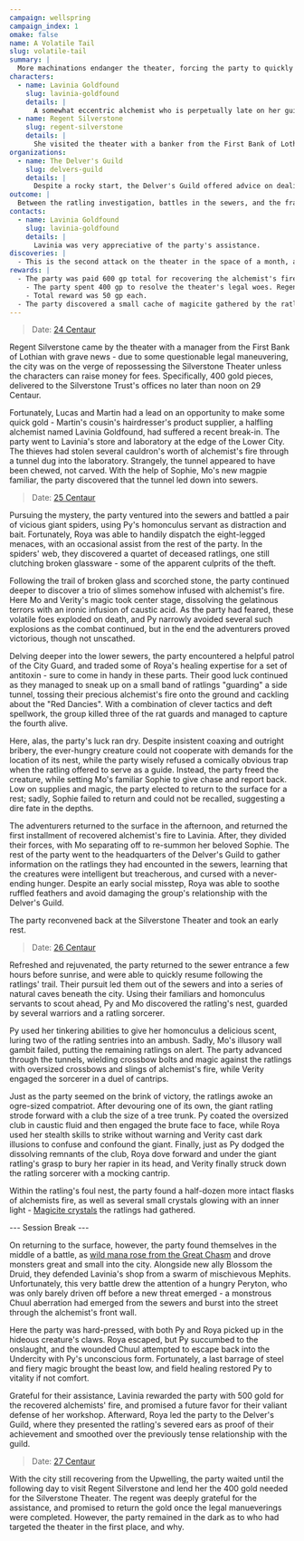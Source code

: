 ```yaml
---
campaign: wellspring
campaign_index: 1
omake: false
name: A Volatile Tail
slug: volatile-tail
summary: |
  More machinations endanger the theater, forcing the party to quickly raise funds to save it. They are hired by a shady alchemist to recover a stolen batch of alchemist's fire from beneath the city. After traipsing through the sewers and battling a nest of ever-hungry ratlings, they return to the surface in triumph, only to discover themselves mid-Upwelling and fighting off a swarm of deadly beasts.
characters:
  - name: Lavinia Goldfound
    slug: lavinia-goldfound
    details: |
      A somewhat eccentric alchemist who is perpetually late on her guild dues, Lavinia hired the party to recover several cauldron's worth of stolen alchemist's fire.
  - name: Regent Silverstone
    slug: regent-silverstone
    details: |
      She visited the theater with a banker from the First Bank of Lothian, warning that if the trust could not raise 400 gold by the end of the month, the theater would be sold.
organizations:
  - name: The Delver's Guild
    slug: delvers-guild
    details: |
      Despite a rocky start, the Delver's Guild offered advice on dealing with a ratling nest, and expressed a desire that the party work with them again in the future.
outcome: |
  Between the ratling investigation, battles in the sewers, and the frantic combat of the Upwelling, the party was left with some valuable experience, not to mention a small bounty of gold and valuable magicite. All agreed the time had come to rest, tend to some personal projects, and train their skills in anticipation of the next challenge.
contacts:
  - name: Lavinia Goldfound
    slug: lavinia-goldfound
    details: |
      Lavinia was very appreciative of the party's assistance.
discoveries: |
  - This is the second attack on the theater in the space of a month, although using very different methods.
rewards: |
  - The party was paid 600 gp total for recovering the alchemist's fire.
    - The party spent 400 gp to resolve the theater's legal woes. Regent Silverstone will repay those funds at a later point.
    - Total reward was 50 gp each.
  - The party discovered a small cache of magicite gathered by the ratlings, with four small magicite crystals apiece.
---
```


> Date: [24 Centaur]({{site.baseurl}}/campaigns/wellspring/adventures#spring-2258)

Regent Silverstone came by the theater with a manager from the First Bank of Lothian with grave news - due to some questionable legal maneuvering, the city was on the verge of repossessing the Silverstone Theater unless the characters can raise money for fees. Specifically, 400 gold pieces, delivered to the Silverstone Trust's offices no later than noon on 29 Centaur.

Fortunately, Lucas and Martin had a lead on an opportunity to make some quick gold - Martin's cousin's hairdresser's product supplier, a halfling alchemist named Lavinia Goldfound, had suffered a recent break-in. The party went to Lavinia's store and laboratory at the edge of the Lower City. The thieves had stolen several cauldron's worth of alchemist's fire through a tunnel dug into the laboratory. Strangely, the tunnel appeared to have been chewed, not carved. With the help of Sophie, Mo's new magpie familiar, the party discovered that the tunnel led down into sewers.

> Date: [25 Centaur]({{site.baseurl}}/campaigns/wellspring/adventures#spring-2258)

Pursuing the mystery, the party ventured into the sewers and battled a pair of vicious giant spiders, using Py's homonculus servant as distraction and bait. Fortunately, Roya was able to handily dispatch the eight-legged menaces, with an occasional assist from the rest of the party. In the spiders' web, they discovered a quartet of deceased ratlings, one still clutching broken glassware - some of the apparent culprits of the theft.

Following the trail of broken glass and scorched stone, the party continued deeper to discover a trio of slimes somehow infused with alchemist's fire. Here Mo and Verity's magic took center stage, dissolving the gelatinous terrors with an ironic infusion of caustic acid. As the party had feared, these volatile foes exploded on death, and Py narrowly avoided several such explosions as the combat continued, but in the end the adventurers proved victorious, though not unscathed.

Delving deeper into the lower sewers, the party encountered a helpful patrol of the City Guard, and traded some of Roya's healing expertise for a set of antitoxin - sure to come in handy in these parts. Their good luck continued as they managed to sneak up on a small band of ratlings "guarding" a side tunnel, tossing their precious alchemist's fire onto the ground and cackling about the "Red Dancies". With a combination of clever tactics and deft spellwork, the group killed three of the rat guards and managed to capture the fourth alive.

Here, alas, the party's luck ran dry. Despite insistent coaxing and outright bribery, the ever-hungry creature could not cooperate with demands for the location of its nest, while the party wisely refused a comically obvious trap when the ratling offered to serve as a guide. Instead, the party freed the creature, while setting Mo's familiar Sophie to give chase and report back. Low on supplies and magic, the party elected to return to the surface for a rest; sadly, Sophie failed to return and could not be recalled, suggesting a dire fate in the depths.

The adventurers returned to the surface in the afternoon, and returned the first installment of recovered alchemist's fire to Lavinia. After, they divided their forces, with Mo separating off to re-summon her beloved Sophie. The rest of the party went to the headquarters of the Delver's Guild to gather information on the ratlings they had encounted in the sewers, learning that the creatures were intelligent but treacherous, and cursed with a never-ending hunger. Despite an early social misstep, Roya was able to soothe ruffled feathers and avoid damaging the group's relationship with the Delver's Guild.

The party reconvened back at the Silverstone Theater and took an early rest.

> Date: [26 Centaur]({{site.baseurl}}/campaigns/wellspring/adventures#spring-2258)

Refreshed and rejuvenated, the party returned to the sewer entrance a few hours before sunrise, and were able to quickly resume following the ratlings' trail. Their pursuit led them out of the sewers and into a series of natural caves beneath the city. Using their familiars and homonculus servants to scout ahead, Py and Mo discovered the ratling's nest, guarded by several warriors and a ratling sorcerer.

Py used her tinkering abilities to give her homonculus a delicious scent, luring two of the ratling sentries into an ambush. Sadly, Mo's illusory wall gambit failed, putting the remaining ratlings on alert. The party advanced through the tunnels, wielding crossbow bolts and magic against the ratlings with oversized crossbows and slings of alchemist's fire, while Verity engaged the sorcerer in a duel of cantrips.

Just as the party seemed on the brink of victory, the ratlings awoke an ogre-sized compatriot. After devouring one of its own, the giant ratling strode forward with a club the size of a tree trunk. Py coated the oversized club in caustic fluid and then engaged the brute face to face, while Roya used her stealth skills to strike without warning and Verity cast dark illusions to confuse and confound the giant. Finally, just as Py dodged the dissolving remnants of the club, Roya dove forward and under the giant ratling's grasp to bury her rapier in its head, and Verity finally struck down the ratling sorcerer with a mocking cantrip.

Within the ratling's foul nest, the party found a half-dozen more intact flasks of alchemists fire, as well as several small crystals glowing with an inner light - [Magicite crystals]({{site.baseurl}}/campaigns/wellspring/setting/magic#magicite-crystals) the ratlings had gathered.

--- Session Break ---

On returning to the surface, however, the party found themselves in the middle of a battle, as [wild mana rose from the Great Chasm]({{site.baseurl}}/campaigns/wellspring/setting/geography#the-great-chasm) and drove monsters great and small into the city. Alongside new ally Blossom the Druid, they defended Lavinia's shop from a swarm of mischievous Mephits. Unfortunately, this very battle drew the attention of a hungry Peryton, who was only barely driven off before a new threat emerged - a monstrous Chuul aberration had emerged from the sewers and burst into the street through the alchemist's front wall.

Here the party was hard-pressed, with both Py and Roya picked up in the hideous creature's claws. Roya escaped, but Py succumbed to the onslaught, and the wounded Chuul attempted to escape back into the Undercity with Py's unconscious form. Fortunately, a last barrage of steel and fiery magic brought the beast low, and field healing restored Py to vitality if not comfort.

Grateful for their assistance, Lavinia rewarded the party with 500 gold for the recovered alchemists' fire, and promised a future favor for their valiant defense of her workshop. Afterward, Roya led the party to the Delver's Guild, where they presented the ratling's severed ears as proof of their achievement and smoothed over the previously tense relationship with the guild.

> Date: [27 Centaur]({{site.baseurl}}/campaigns/wellspring/adventures#spring-2258)

With the city still recovering from the Upwelling, the party waited until the following day to visit Regent Silverstone and lend her the 400 gold needed for the Silverstone Theater. The regent was deeply grateful for the assistance, and promised to return the gold once the legal manueverings were completed. However, the party remained in the dark as to who had targeted the theater in the first place, and why.
